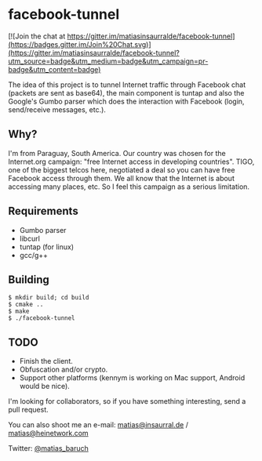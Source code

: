 facebook-tunnel
===============

[![Join the chat at https://gitter.im/matiasinsaurralde/facebook-tunnel](https://badges.gitter.im/Join%20Chat.svg)](https://gitter.im/matiasinsaurralde/facebook-tunnel?utm_source=badge&utm_medium=badge&utm_campaign=pr-badge&utm_content=badge)

The idea of this project is to tunnel Internet traffic through Facebook chat (packets are sent as base64), the main component is tuntap and also the Google's Gumbo parser which does the interaction with Facebook (login, send/receive messages, etc.).


Why?
----
I'm from Paraguay, South America. Our country was chosen for the Internet.org campaign: "free Internet access in developing countries". TIGO, one of the biggest telcos here, negotiated a deal so you can have free Facebook access through them.
We all know that the Internet is about accessing many places, etc. So I feel this campaign as a serious limitation.

Requirements
------------

* Gumbo parser
* libcurl
* tuntap (for linux)
* gcc/g++

Building
------------
```
$ mkdir build; cd build
$ cmake ..
$ make
$ ./facebook-tunnel
```


TODO
----

* Finish the client.
* Obfuscation and/or crypto.
* Support other platforms (kennym is working on Mac support, Android would be nice).

I'm looking for collaborators, so if you have something interesting, send a pull request.


You can also shoot me an e-mail: matias@insaurral.de / matias@heinetwork.com

Twitter: [@matias_baruch](https://twitter.com/matias_baruch)
